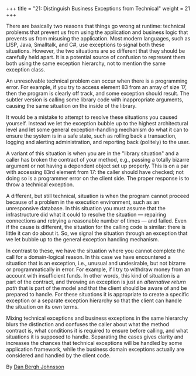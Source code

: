 +++
title = "21: Distinguish Business Exceptions from Technical"
weight = 21
+++

There are basically two reasons that things go wrong at runtime: technical problems that prevent us from using the application and business logic that prevents us from misusing the application. Most modern languages, such as LISP, Java, Smalltalk, and C#, use exceptions to signal both these situations. However, the two situations are so different that they should be carefully held apart. It is a potential source of confusion to represent them both using the same exception hierarchy, not to mention the same exception class.

An unresolvable technical problem can occur when there is a programming error. For example, if you try to access element 83 from an array of size 17, then the program is clearly off track, and some exception should result. The subtler version is calling some library code with inappropriate arguments, causing the same situation on the inside of the library.

It would be a mistake to attempt to resolve these situations you caused yourself. Instead we let the exception bubble up to the highest architectural level and let some general exception-handling mechanism do what it can to ensure the system is in a safe state, such as rolling back a transaction, logging and alerting administration, and reporting back (politely) to the user.

A variant of this situation is when you are in the "library situation" and a caller has broken the contract of your method, e.g., passing a totally bizarre argument or not having a dependent object set up properly. This is on a par with accessing 83rd element from 17: the caller should have checked; not doing so is a programmer error on the client side. The proper response is to throw a technical exception.

A different, but still technical, situation is when the program cannot proceed because of a problem in the execution environment, such as an unresponsive database. In this situation you must assume that the infrastructure did what it could to resolve the situation — repairing connections and retrying a reasonable number of times — and failed. Even if the cause is different, the situation for the calling code is similar: there is little it can do about it. So, we signal the situation through an exception that we let bubble up to the general exception handling mechanism.

In contrast to these, we have the situation where you cannot complete the call for a domain-logical reason. In this case we have encountered a situation that is an exception, i.e., unusual and undesirable, but not bizarre or programmatically in error. For example, if I try to withdraw money from an account with insufficient funds. In other words, this kind of situation is a part of the contract, and throwing an exception is just an *alternative return path* that is part of the model and that the client should be aware of and be prepared to handle. For these situations it is appropriate to create a specific exception or a separate exception hierarchy so that the client can handle the situation on its own terms.

Mixing technical exceptions and business exceptions in the same hierarchy blurs the distinction and confuses the caller about what the method contract is, what conditions it is required to ensure before calling, and what situations it is supposed to handle. Separating the cases gives clarity and increases the chances that technical exceptions will be handled by some application framework, while the business domain exceptions actually are considered and handled by the client code.

By [Dan Bergh Johnsson](http://programmer.97things.oreilly.com/wiki/index.php/Dan_Bergh_Johnsson)
